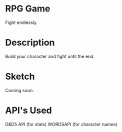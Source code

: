 # RPG Game
Fight endlessly.

# Description
Build your character and fight until the end.

# Sketch
Coming soon.

# API's Used
D&D5 API (for stats)
WORDSAPI (for character names)